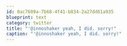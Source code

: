 ```yaml
---
id: 0ac7609a-7b68-4f41-b834-2a27dd61a935
blueprint: text
category: twitter
title: "'@innoshaker yeah, I did. sorry!"
caption: "'@innoshaker yeah, I did. sorry!"
---
```

